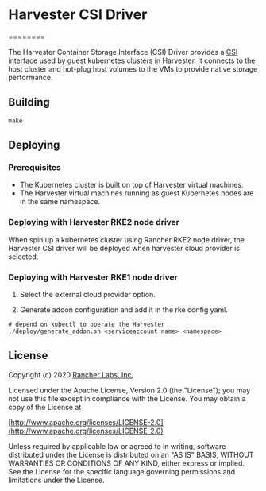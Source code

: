 # Harvester CSI Driver
========

The Harvester Container Storage Interface (CSI) Driver provides a [CSI](https://github.com/container-storage-interface/spec/blob/master/spec.md) interface used by guest kubernetes clusters in Harvester. It connects to the host cluster and hot-plug host volumes to the VMs to provide native storage performance.

## Building

`make`


## Deploying

### Prerequisites

- The Kubernetes cluster is built on top of Harvester virtual machines.
- The Harvester virtual machines running as guest Kubernetes nodes are in the same namespace.

### Deploying with Harvester RKE2 node driver

When spin up a kubernetes cluster using Rancher RKE2 node driver, the Harvester CSI driver will be deployed when harvester cloud provider is selected.

### Deploying with Harvester RKE1 node driver

1. Select the external cloud provider option.

2. Generate addon configuration and add it in the rke config yaml.

```
# depend on kubectl to operate the Harvester
./deploy/generate_addon.sh <serviceaccount name> <namespace>
```

## License
Copyright (c) 2020 [Rancher Labs, Inc.](http://rancher.com)

Licensed under the Apache License, Version 2.0 (the "License");
you may not use this file except in compliance with the License.
You may obtain a copy of the License at

[http://www.apache.org/licenses/LICENSE-2.0](http://www.apache.org/licenses/LICENSE-2.0)

Unless required by applicable law or agreed to in writing, software
distributed under the License is distributed on an "AS IS" BASIS,
WITHOUT WARRANTIES OR CONDITIONS OF ANY KIND, either express or implied.
See the License for the specific language governing permissions and
limitations under the License.
